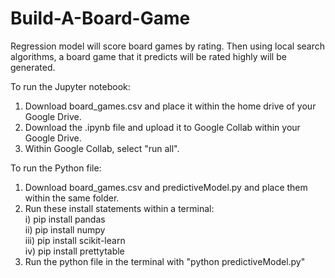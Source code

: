 # Build-A-Board-Game
Regression model will score board games by rating. Then using local search algorithms, a board game that it predicts will be rated highly will be generated.


To run the Jupyter notebook:
  1) Download board_games.csv and place it within the home drive of your Google Drive.
  2) Download the .ipynb file and upload it to Google Collab within your Google Drive.
  3) Within Google Collab, select "run all".

To run the Python file:
  1) Download board_games.csv and predictiveModel.py and place them within the same folder.
  2) Run these install statements within a terminal:  
       i) pip install pandas  
       ii) pip install numpy  
       iii) pip install scikit-learn  
       iv) pip install prettytable  
  3) Run the python file in the terminal with "python predictiveModel.py"
